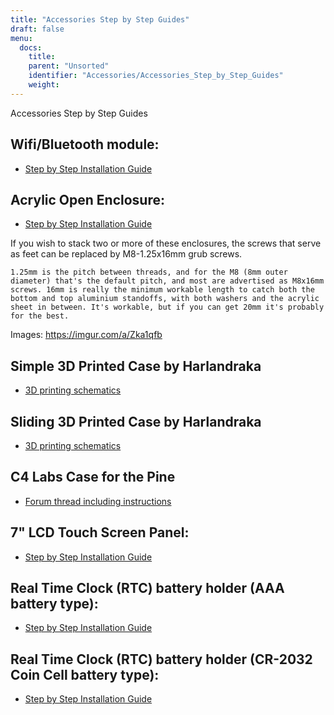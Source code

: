 ```yaml
---
title: "Accessories Step by Step Guides"
draft: false
menu:
  docs:
    title:
    parent: "Unsorted"
    identifier: "Accessories/Accessories_Step_by_Step_Guides"
    weight: 
---
```


Accessories Step by Step Guides

## Wifi/Bluetooth module:

* [Step by Step Installation Guide](http://files.pine64.org/doc/guide/PINE64_Wi-Fi_Bluetooth_Installation_Guide.pdf)

## Acrylic Open Enclosure:

* [Step by Step Installation Guide](http://files.pine64.org/doc/guide/PINE64_Acrylic_Open_Enclosure_Installation_Guide.pdf)

If you wish to stack two or more of these enclosures, the screws that serve as feet can be replaced by M8-1.25x16mm grub screws.

```
1.25mm is the pitch between threads, and for the M8 (8mm outer diameter) that's the default pitch, and most are advertised as M8x16mm screws. 16mm is really the minimum workable length to catch both the bottom and top aluminium standoffs, with both washers and the acrylic sheet in between. It's workable, but if you can get 20mm it's probably for the best.
```

Images: https://imgur.com/a/Zka1qfb

## Simple 3D Printed Case by Harlandraka

* [3D printing schematics](http://www.thingiverse.com/thing:1831345)

## Sliding 3D Printed Case by Harlandraka

* [3D printing schematics](http://www.thingiverse.com/thing:1694943)

## C4 Labs Case for the Pine

* [Forum thread including instructions](http://forum.pine64.org/showthread.php?tid=2277)

## 7" LCD Touch Screen Panel:

* [Step by Step Installation Guide](http://files.pine64.org/doc/guide/PINE64_7_inches_LCD_Touch_Screen_Panel_Installation_Guide.pdf)

## Real Time Clock (RTC) battery holder (AAA battery type):

* [Step by Step Installation Guide](http://files.pine64.org/doc/guide/PINE64_RTC_Backup_Battery_AAA_Installation_Guide.pdf)

## Real Time Clock (RTC) battery holder (CR-2032 Coin Cell battery type):

* [Step by Step Installation Guide](http://files.pine64.org/doc/guide/PINE64_RTC_Backup_Battery_CR2032_Installation_Guide.pdf)
